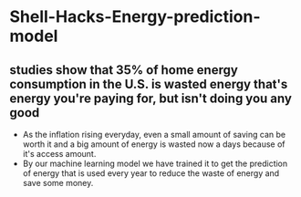 # Shell-Hacks-Energy-prediction-model
## studies show that 35% of home energy consumption in the U.S. is wasted energy that's energy you're paying for, but isn't doing you any good
- As the inflation rising everyday, even a small amount of saving can be worth it and a big amount of energy is wasted now a days because of it's access amount.
- By our machine learning model we have trained it to get the prediction of energy that is used every year to reduce the waste of energy and save some money.
